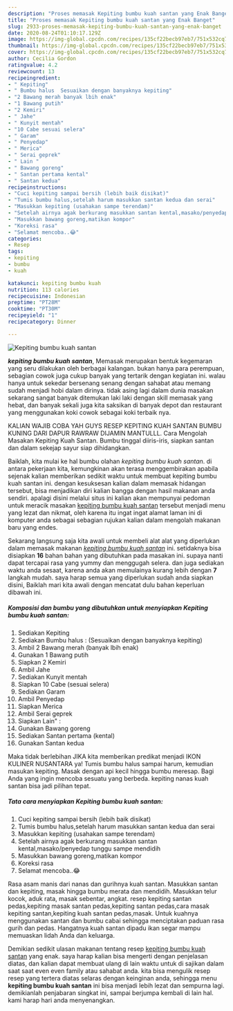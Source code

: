 ```yaml
---
description: "Proses memasak Kepiting bumbu kuah santan yang Enak Banget"
title: "Proses memasak Kepiting bumbu kuah santan yang Enak Banget"
slug: 2933-proses-memasak-kepiting-bumbu-kuah-santan-yang-enak-banget
date: 2020-08-24T01:10:17.129Z
image: https://img-global.cpcdn.com/recipes/135cf22becb97eb7/751x532cq70/kepiting-bumbu-kuah-santan-foto-resep-utama.jpg
thumbnail: https://img-global.cpcdn.com/recipes/135cf22becb97eb7/751x532cq70/kepiting-bumbu-kuah-santan-foto-resep-utama.jpg
cover: https://img-global.cpcdn.com/recipes/135cf22becb97eb7/751x532cq70/kepiting-bumbu-kuah-santan-foto-resep-utama.jpg
author: Cecilia Gordon
ratingvalue: 4.2
reviewcount: 13
recipeingredient:
- " Kepiting"
- " Bumbu halus  Sesuaikan dengan banyaknya kepiting"
- "2 Bawang merah banyak lbih enak"
- "1 Bawang putih"
- "2 Kemiri"
- " Jahe"
- " Kunyit mentah"
- "10 Cabe sesuai selera"
- " Garam"
- " Penyedap"
- " Merica"
- " Serai geprek"
- " Lain "
- " Bawang goreng"
- " Santan pertama kental"
- " Santan kedua"
recipeinstructions:
- "Cuci kepiting sampai bersih (lebih baik disikat)"
- "Tumis bumbu halus,setelah harum masukkan santan kedua dan serai"
- "Masukkan kepiting (usahakan sampe terendam)"
- "Setelah airnya agak berkurang masukkan santan kental,masako/penyedap tunggu sampe mendidih"
- "Masukkan bawang goreng,matikan kompor"
- "Koreksi rasa"
- "Selamat mencoba..😂"
categories:
- Resep
tags:
- kepiting
- bumbu
- kuah

katakunci: kepiting bumbu kuah 
nutrition: 113 calories
recipecuisine: Indonesian
preptime: "PT28M"
cooktime: "PT30M"
recipeyield: "1"
recipecategory: Dinner

---
```



![Kepiting bumbu kuah santan](https://img-global.cpcdn.com/recipes/135cf22becb97eb7/751x532cq70/kepiting-bumbu-kuah-santan-foto-resep-utama.jpg)

<b><i>kepiting bumbu kuah santan</i></b>, Memasak merupakan bentuk kegemaran yang seru dilakukan oleh berbagai kalangan. bukan hanya para perempuan, sebagian cowok juga cukup banyak yang tertarik dengan kegiatan ini. walau hanya untuk sekedar bersenang senang dengan sahabat atau memang sudah menjadi hobi dalam dirinya. tidak asing lagi dalam dunia masakan sekarang sangat banyak ditemukan laki laki dengan skill memasak yang hebat, dan banyak sekali juga kita saksikan di banyak depot dan restaurant yang menggunakan koki cowok sebagai koki terbaik nya.

KALIAN WAJIB COBA YAH GUYS RESEP KEPITING KUAH SANTAN BUMBU KUNING DARI DAPUR RAWRAW DIJAMIN MANTULLL. Cara Mengolah Masakan Kepiting Kuah Santan. Bumbu tinggal diiris-iris, siapkan santan dan dalam sekejap sayur siap dihidangkan.

Baiklah, kita mulai ke hal bumbu olahan <i>kepiting bumbu kuah santan</i>. di antara pekerjaan kita, kemungkinan akan terasa menggembirakan apabila sejenak kalian memberikan sedikit waktu untuk membuat kepiting bumbu kuah santan ini. dengan kesuksesan kalian dalam memasak hidangan tersebut, bisa menjadikan diri kalian bangga dengan hasil makanan anda sendiri. apalagi disini melalui situs ini kalian akan mempunyai pedoman untuk meracik masakan <u>kepiting bumbu kuah santan</u> tersebut menjadi menu yang lezat dan nikmat, oleh karena itu ingat ingat alamat laman ini di komputer anda sebagai sebagian rujukan kalian dalam mengolah makanan baru yang endes.


Sekarang langsung saja kita awali untuk membeli alat alat yang diperlukan dalam memasak makanan <u><i>kepiting bumbu kuah santan</i></u> ini. setidaknya bisa disiapkan <b>16</b> bahan bahan yang dibutuhkan pada masakan ini. supaya nanti dapat tercapai rasa yang yummy dan menggugah selera. dan juga sediakan waktu anda sesaat, karena anda akan memulainya kurang lebih dengan <b>7</b> langkah mudah. saya harap semua yang diperlukan sudah anda siapkan disini, Baiklah mari kita awali dengan mencatat dulu bahan keperluan dibawah ini.

<!--inarticleads1-->

##### Komposisi dan bumbu yang dibutuhkan untuk menyiapkan Kepiting bumbu kuah santan:

1. Sediakan  Kepiting
1. Sediakan  Bumbu halus : (Sesuaikan dengan banyaknya kepiting)
1. Ambil 2 Bawang merah (banyak lbih enak)
1. Gunakan 1 Bawang putih
1. Siapkan 2 Kemiri
1. Ambil  Jahe
1. Sediakan  Kunyit mentah
1. Siapkan 10 Cabe (sesuai selera)
1. Sediakan  Garam
1. Ambil  Penyedap
1. Siapkan  Merica
1. Ambil  Serai geprek
1. Siapkan  Lain&#34; :
1. Gunakan  Bawang goreng
1. Sediakan  Santan pertama (kental)
1. Gunakan  Santan kedua


Maka tidak berlebihan JIKA kita memberikan predikat menjadi IKON KULINER NUSANTARA ya! Tumis bumbu halus sampai harum, kemudian masukan kepiting. Masak dengan api kecil hingga bumbu meresap. Bagi Anda yang ingin mencoba sesuatu yang berbeda. kepiting nanas kuah santan bisa jadi pilihan tepat. 

<!--inarticleads2-->

##### Tata cara menyiapkan Kepiting bumbu kuah santan:

1. Cuci kepiting sampai bersih (lebih baik disikat)
1. Tumis bumbu halus,setelah harum masukkan santan kedua dan serai
1. Masukkan kepiting (usahakan sampe terendam)
1. Setelah airnya agak berkurang masukkan santan kental,masako/penyedap tunggu sampe mendidih
1. Masukkan bawang goreng,matikan kompor
1. Koreksi rasa
1. Selamat mencoba..😂


Rasa asam manis dari nanas dan gurihnya kuah santan. Masukkan santan dan kepiting, masak hingga bumbu merata dan mendidih. Masukkan telur kocok, aduk rata, masak sebentar, angkat. resep kepiting santan pedas,kepiting masak santan pedas,kepiting santan pedas,cara masak kepiting santan,kepiting kuah santan pedas,masak. Untuk kuahnya menggunakan santan dan bumbu cabai sehingga menciptakan paduan rasa gurih dan pedas. Hangatnya kuah santan dipadu ikan segar mampu memuaskan lidah Anda dan keluarga. 

Demikian sedikit ulasan makanan tentang resep <u>kepiting bumbu kuah santan</u> yang enak. saya harap kalian bisa mengerti dengan penjelasan diatas, dan kalian dapat membuat ulang di lain waktu untuk di sajikan dalam saat saat even even family atau sahabat anda. kita bisa mengulik resep resep yang tertera diatas selaras dengan keinginan anda, sehingga menu <b>kepiting bumbu kuah santan</b> ini bisa menjadi lebih lezat dan sempurna lagi. demikianlah penjabaran singkat ini, sampai berjumpa kembali di lain hal. kami harap hari anda menyenangkan.
